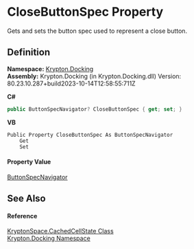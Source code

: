 # CloseButtonSpec Property


Gets and sets the button spec used to represent a close button.



## Definition
**Namespace:** <a href="98399376-cf41-9454-4b4d-4fab2ca20bc7.md">Krypton.Docking</a>  
**Assembly:** Krypton.Docking (in Krypton.Docking.dll) Version: 80.23.10.287+build2023-10-14T12:58:55:711Z

**C#**
``` C#
public ButtonSpecNavigator? CloseButtonSpec { get; set; }
```
**VB**
``` VB
Public Property CloseButtonSpec As ButtonSpecNavigator
	Get
	Set
```



#### Property Value
<a href="aeaff22d-b630-a0e3-62e8-6837bb4520d5.md">ButtonSpecNavigator</a>

## See Also


#### Reference
<a href="1fec9171-e8d8-f929-bfd3-c00d574cd45f.md">KryptonSpace.CachedCellState Class</a>  
<a href="98399376-cf41-9454-4b4d-4fab2ca20bc7.md">Krypton.Docking Namespace</a>  
